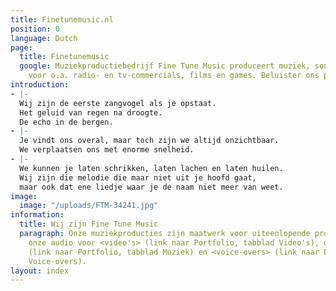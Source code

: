 ```yaml
---
title: Finetunemusic.nl
position: 0
language: Dutch
page:
  title: Finetunemusic
  google: Muziekproductiebedrijf Fine Tune Music produceert muziek, sounds en voice-overs
    voor o.a. radio- en tv-commercials, films en games. Beluister ons portfolio.
introduction:
- |-
  Wij zijn de eerste zangvogel als je opstaat.
  Het geluid van regen na droogte.
  De echo in de bergen.
- |-
  Je vindt ons overal, maar toch zijn we altijd onzichtbaar.
  We verplaatsen ons met enorme snelheid.
- |-
  We kunnen je laten schrikken, laten lachen en laten huilen.
  Wij zijn die melodie die maar niet uit je hoofd gaat,
  maar ook dat ene liedje waar je de naam niet meer van weet.
image:
  image: "/uploads/FTM-34241.jpg"
information:
  title: Wij zijn Fine Tune Music
  paragraph: Onze muziekproducties zijn maatwerk voor uiteenlopende projecten. Beluister
    onze audio voor <video's> (link naar Portfolio, tabblad Video's), onze <muziek>
    (link naar Portfolio, tabblad Muziek) en <voice-overs> (link naar Portfolio, tabblad
    Voice-overs).
layout: index
---
```


